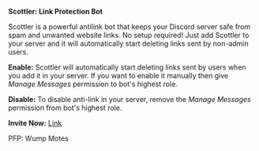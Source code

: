 **Scottler: Link Protection Bot**

Scottler is a powerful antilink bot that keeps your Discord server safe from spam and unwanted website links. No setup required! Just add Scottler to your server and it will automatically start deleting links sent by non-admin users.

**Enable:**
Scottler will automatically start deleting links sent by users when you add it in your server. If you want to enable it manually then give *Manage Messages* permission to bot's highest role.

**Disable:**
To disable anti-link in your server, remove the _Manage Messages_ permission from bot's highest role.


**Invite Now:** [Link](https://discord.com/oauth2/authorize?client_id=1189826779091828796)


PFP: Wump Motes
